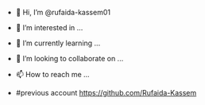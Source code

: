 - 👋 Hi, I’m @rufaida-kassem01
- 👀 I’m interested in ...
- 🌱 I’m currently learning ...
- 💞️ I’m looking to collaborate on ...
- 📫 How to reach me ...

- #previous account https://github.com/Rufaida-Kassem
<!---
rufaida-kassem01/rufaida-kassem01 is a ✨ special ✨ repository because its `README.md` (this file) appears on your GitHub profile.
You can click the Preview link to take a look at your changes.
--->
